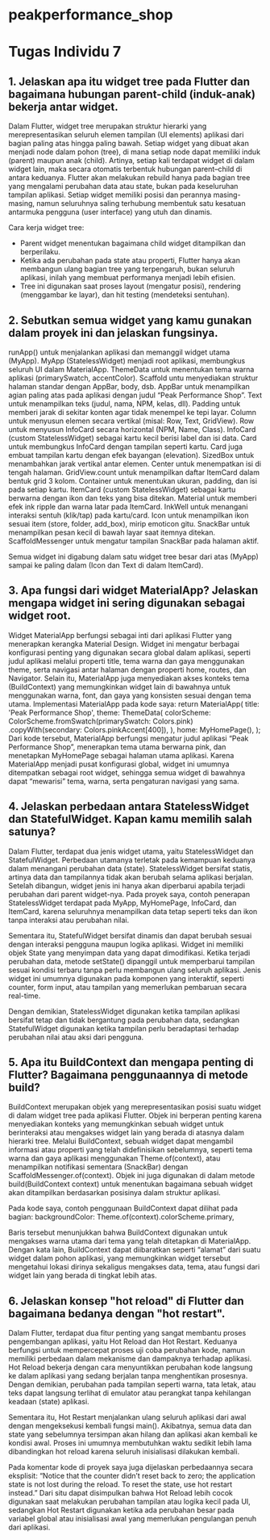 # peakperformance_shop

# Tugas Individu 7
## 1. Jelaskan apa itu widget tree pada Flutter dan bagaimana hubungan parent-child (induk-anak) bekerja antar widget.
Dalam Flutter, widget tree merupakan struktur hierarki yang merepresentasikan seluruh elemen tampilan (UI elements) aplikasi dari bagian paling atas hingga paling bawah. Setiap widget yang dibuat akan menjadi node dalam pohon (tree), di mana setiap node dapat memiliki induk (parent) maupun anak (child). Artinya, setiap kali terdapat widget di dalam widget lain, maka secara otomatis terbentuk hubungan parent–child di antara keduanya. Flutter akan melakukan rebuild hanya pada bagian tree yang mengalami perubahan data atau state, bukan pada keseluruhan tampilan aplikasi. Setiap widget memiliki posisi dan perannya masing-masing, namun seluruhnya saling terhubung membentuk satu kesatuan antarmuka pengguna (user interface) yang utuh dan dinamis.

Cara kerja widget tree:
- Parent widget menentukan bagaimana child widget ditampilkan dan berperilaku.
- Ketika ada perubahan pada state atau properti, Flutter hanya akan membangun ulang bagian tree yang terpengaruh, bukan seluruh aplikasi, inilah yang membuat performanya menjadi lebih efisien.
- Tree ini digunakan saat proses layout (mengatur posisi), rendering (menggambar ke layar), dan hit testing (mendeteksi sentuhan).

## 2. Sebutkan semua widget yang kamu gunakan dalam proyek ini dan jelaskan fungsinya.
runApp() untuk menjalankan aplikasi dan memanggil widget utama (MyApp).
MyApp (StatelessWidget) menjadi root aplikasi, membungkus seluruh UI dalam MaterialApp.
ThemeData untuk menentukan tema warna aplikasi (primarySwatch, accentColor).
Scaffold untu menyediakan struktur halaman standar dengan AppBar, body, dsb.
AppBar untuk menampilkan agian paling atas pada aplikasi dengan judul “Peak Performance Shop”.
Text untuk menampilkan teks (judul, nama, NPM, kelas, dll).
Padding untuk memberi jarak di sekitar konten agar tidak menempel ke tepi layar.
Column untuk menyusun elemen secara vertikal (misal: Row, Text, GridView).
Row untuk menyusun InfoCard secara horizontal (NPM, Name, Class).
InfoCard (custom StatelessWidget) sebagai kartu kecil berisi label dan isi data.
Card untuk membungkus InfoCard dengan tampilan seperti kartu. Card juga embuat tampilan kartu dengan efek bayangan (elevation).
SizedBox untuk menambahkan jarak vertikal antar elemen.
Center untuk menempatkan isi di tengah halaman.
GridView.count untuk menampilkan daftar ItemCard dalam bentuk grid 3 kolom.
Container untuk menentukan ukuran, padding, dan isi pada setiap kartu.
ItemCard (custom StatelessWidget) sebagai kartu berwarna dengan ikon dan teks yang bisa ditekan.
Material untuk memberi efek ink ripple dan warna latar pada ItemCard.
InkWell untuk menangani interaksi sentuh (klik/tap) pada kartu/card.
Icon untuk menampilkan ikon sesuai item (store, folder, add_box), mirip emoticon gitu.
SnackBar untuk menampilkan pesan kecil di bawah layar saat itemnya ditekan.
ScaffoldMessenger untuk mengatur tampilan SnackBar pada halaman aktif.

Semua widget ini digabung dalam satu widget tree besar dari atas (MyApp) sampai ke paling dalam (Icon dan Text di dalam ItemCard).

## 3. Apa fungsi dari widget MaterialApp? Jelaskan mengapa widget ini sering digunakan sebagai widget root.
Widget MaterialApp berfungsi sebagai inti dari aplikasi Flutter yang menerapkan kerangka Material Design. Widget ini mengatur berbagai konfigurasi penting yang digunakan secara global dalam aplikasi, seperti judul aplikasi melalui properti title, tema warna dan gaya menggunakan theme, serta navigasi antar halaman dengan properti home, routes, dan Navigator. Selain itu, MaterialApp juga menyediakan akses konteks tema (BuildContext) yang memungkinkan widget lain di bawahnya untuk menggunakan warna, font, dan gaya yang konsisten sesuai dengan tema utama.
Implementasi MaterialApp pada kode saya:
return MaterialApp(
    title: 'Peak Performance Shop',
    theme: ThemeData(
        colorScheme: ColorScheme.fromSwatch(primarySwatch: Colors.pink)
            .copyWith(secondary: Colors.pinkAccent[400]),
    ),
    home: MyHomePage(),
);
Dari kode tersebut, MaterialApp berfungsi mengatur judul aplikasi “Peak Performance Shop”, menerapkan tema utama berwarna pink, dan menetapkan MyHomePage sebagai halaman utama aplikasi. Karena MaterialApp menjadi pusat konfigurasi global, widget ini umumnya ditempatkan sebagai root widget, sehingga semua widget di bawahnya dapat “mewarisi” tema, warna, serta pengaturan navigasi yang sama.

## 4. Jelaskan perbedaan antara StatelessWidget dan StatefulWidget. Kapan kamu memilih salah satunya?
Dalam Flutter, terdapat dua jenis widget utama, yaitu StatelessWidget dan StatefulWidget. Perbedaan utamanya terletak pada kemampuan keduanya dalam menangani perubahan data (state). StatelessWidget bersifat statis, artinya data dan tampilannya tidak akan berubah selama aplikasi berjalan. Setelah dibangun, widget jenis ini hanya akan diperbarui apabila terjadi perubahan dari parent widget-nya. Pada proyek saya, contoh penerapan StatelessWidget terdapat pada MyApp, MyHomePage, InfoCard, dan ItemCard, karena seluruhnya menampilkan data tetap seperti teks dan ikon tanpa interaksi atau perubahan nilai.

Sementara itu, StatefulWidget bersifat dinamis dan dapat berubah sesuai dengan interaksi pengguna maupun logika aplikasi. Widget ini memiliki objek State yang menyimpan data yang dapat dimodifikasi. Ketika terjadi perubahan data, metode setState() dipanggil untuk memperbarui tampilan sesuai kondisi terbaru tanpa perlu membangun ulang seluruh aplikasi. Jenis widget ini umumnya digunakan pada komponen yang interaktif, seperti counter, form input, atau tampilan yang memerlukan pembaruan secara real-time.

Dengan demikian, StatelessWidget digunakan ketika tampilan aplikasi bersifat tetap dan tidak bergantung pada perubahan data, sedangkan StatefulWidget digunakan ketika tampilan perlu beradaptasi terhadap perubahan nilai atau aksi dari pengguna.

## 5. Apa itu BuildContext dan mengapa penting di Flutter? Bagaimana penggunaannya di metode build?
BuildContext merupakan objek yang merepresentasikan posisi suatu widget di dalam widget tree pada aplikasi Flutter. Objek ini berperan penting karena menyediakan konteks yang memungkinkan sebuah widget untuk berinteraksi atau mengakses widget lain yang berada di atasnya dalam hierarki tree. Melalui BuildContext, sebuah widget dapat mengambil informasi atau properti yang telah didefinisikan sebelumnya, seperti tema warna dan gaya aplikasi menggunakan Theme.of(context), atau menampilkan notifikasi sementara (SnackBar) dengan ScaffoldMessenger.of(context). Objek ini juga digunakan di dalam metode build(BuildContext context) untuk menentukan bagaimana sebuah widget akan ditampilkan berdasarkan posisinya dalam struktur aplikasi.

Pada kode saya, contoh penggunaan BuildContext dapat dilihat pada bagian:
backgroundColor: Theme.of(context).colorScheme.primary,

Baris tersebut menunjukkan bahwa BuildContext digunakan untuk mengakses warna utama dari tema yang telah ditetapkan di MaterialApp. Dengan kata lain, BuildContext dapat diibaratkan seperti “alamat” dari suatu widget dalam pohon aplikasi, yang memungkinkan widget tersebut mengetahui lokasi dirinya sekaligus mengakses data, tema, atau fungsi dari widget lain yang berada di tingkat lebih atas.

## 6. Jelaskan konsep "hot reload" di Flutter dan bagaimana bedanya dengan "hot restart".
Dalam Flutter, terdapat dua fitur penting yang sangat membantu proses pengembangan aplikasi, yaitu Hot Reload dan Hot Restart. Keduanya berfungsi untuk mempercepat proses uji coba perubahan kode, namun memiliki perbedaan dalam mekanisme dan dampaknya terhadap aplikasi. Hot Reload bekerja dengan cara menyuntikkan perubahan kode langsung ke dalam aplikasi yang sedang berjalan tanpa menghentikan prosesnya. Dengan demikian, perubahan pada tampilan seperti warna, tata letak, atau teks dapat langsung terlihat di emulator atau perangkat tanpa kehilangan keadaan (state) aplikasi.

Sementara itu, Hot Restart menjalankan ulang seluruh aplikasi dari awal dengan mengeksekusi kembali fungsi main(). Akibatnya, semua data dan state yang sebelumnya tersimpan akan hilang dan aplikasi akan kembali ke kondisi awal. Proses ini umumnya membutuhkan waktu sedikit lebih lama dibandingkan hot reload karena seluruh inisialisasi dilakukan kembali.

Pada komentar kode di proyek saya juga dijelaskan perbedaannya secara eksplisit: “Notice that the counter didn’t reset back to zero; the application state is not lost during the reload. To reset the state, use hot restart instead.” Dari situ dapat disimpulkan bahwa Hot Reload lebih cocok digunakan saat melakukan perubahan tampilan atau logika kecil pada UI, sedangkan Hot Restart digunakan ketika ada perubahan besar pada variabel global atau inisialisasi awal yang memerlukan pengulangan penuh dari aplikasi.

